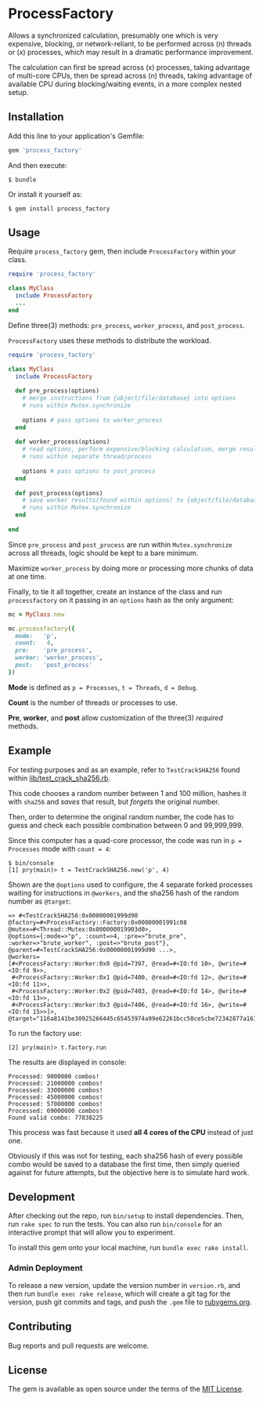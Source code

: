 # ProcessFactory

Allows a synchronized calculation, presumably one which is very expensive, blocking, or network-reliant, to be performed across (n) threads or (x) processes, which may result in a dramatic performance improvement.

The calculation can first be spread across (x) processes, taking advantage of multi-core CPUs, then be spread across (n) threads, taking advantage of available CPU during blocking/waiting events, in a more complex nested setup.

## Installation

Add this line to your application's Gemfile:

```ruby
gem 'process_factory'
```

And then execute:

    $ bundle

Or install it yourself as:

    $ gem install process_factory

## Usage

Require `process_factory` gem, then include `ProcessFactory` within your class.

```ruby
require 'process_factory'

class MyClass
  include ProcessFactory
  ...
end
```

Define three(3) methods: `pre_process`, `worker_process`, and `post_process`.

`ProcessFactory` uses these methods to distribute the workload.


```ruby
require 'process_factory'

class MyClass
  include ProcessFactory
  
  def pre_process(options)
    # merge instructions from {object/file/database} into options
    # runs within Mutex.synchronize
    
    options # pass options to worker_process
  end
  
  def worker_process(options)
    # read options, perform expensive/blocking calculation, merge results
    # runs within separate thread/process
    
    options # pass options to post_process
  end
  
  def post_process(options)
    # save worker results(found within options) to {object/file/database}
    # runs within Mutex.synchronize
  end
  
end
```

Since `pre_process` and `post_process` are run within `Mutex.synchronize` across all threads, logic should be kept to a bare minimum.

Maximize `worker_process` by doing more or processing more chunks of data at one time.

Finally, to tie it all together, create an instance of the class and run `processfactory` on it passing in an `options` hash as the only argument:

```ruby
mc = MyClass.new

mc.processfactory({
  mode:   'p',
  count:   4,
  pre:    'pre_process',
  worker: 'worker_process',
  post:   'post_process'
})
```

**Mode** is defined as `p = Processes`, `t = Threads`, `d = Debug`.

**Count** is the number of threads or processes to use.

**Pre**, **worker**, and **post** allow customization of the three(3) *required* methods.

## Example

For testing purposes and as an example, refer to `TestCrackSHA256` found within [lib/test_crack_sha256.rb](lib/test_crack_sha256.rb).

This code chooses a random number between 1 and 100 million, hashes it with `sha256` and *saves* that result, but *forgets* the original number.

Then, order to determine the original random number, the code has to guess and check each possible combination between 0 and 99,999,999.

Since this computer has a quad-core processor, the code was run in `p = Processes` mode with `count = 4`:

    $ bin/console
    [1] pry(main)> t = TestCrackSHA256.new('p', 4)

Shown are the `@options` used to configure, the 4 separate forked processes waiting for instructions in `@workers`, and the sha256 hash of the random number as `@target`:

    => #<TestCrackSHA256:0x00000001999d90
    @factory=#<ProcessFactory::Factory:0x00000001991c08
    @mutex=#<Thread::Mutex:0x000000019903d0>,
    @options={:mode=>"p", :count=>4, :pre=>"brute_pre", :worker=>"brute_worker", :post=>"brute_post"},
    @parent=#<TestCrackSHA256:0x00000001999d90 ...>,
    @workers=
    [#<ProcessFactory::Worker:0x0 @pid=7397, @read=#<IO:fd 10>, @write=#<IO:fd 9>>,
     #<ProcessFactory::Worker:0x1 @pid=7400, @read=#<IO:fd 12>, @write=#<IO:fd 11>>,
     #<ProcessFactory::Worker:0x2 @pid=7403, @read=#<IO:fd 14>, @write=#<IO:fd 13>>,
     #<ProcessFactory::Worker:0x3 @pid=7406, @read=#<IO:fd 16>, @write=#<IO:fd 15>>]>,
    @target="116a8141be38925266445c65453974a99e62261bcc50ce5cbe72342877a161af">

To run the factory use:

    [2] pry(main)> t.factory.run
    
The results are displayed in console:

    Processed: 9000000 combos!
    Processed: 21000000 combos!
    Processed: 33000000 combos!
    Processed: 45000000 combos!
    Processed: 57000000 combos!
    Processed: 69000000 combos!
    Found valid combo: 77838225

This process was fast because it used **all 4 cores of the CPU** instead of just one.

Obviously if this was not for testing, each sha256 hash of every possible combo would be saved to a database the first time, then simply queried against for future attempts, but the objective here is to simulate hard work.

## Development

After checking out the repo, run `bin/setup` to install dependencies. Then, run `rake spec` to run the tests. You can also run `bin/console` for an interactive prompt that will allow you to experiment.

To install this gem onto your local machine, run `bundle exec rake install`.

### Admin Deployment

To release a new version, update the version number in `version.rb`, and then run `bundle exec rake release`, which will create a git tag for the version, push git commits and tags, and push the `.gem` file to [rubygems.org](https://rubygems.org).

## Contributing

Bug reports and pull requests are welcome.


## License

The gem is available as open source under the terms of the [MIT License](http://opensource.org/licenses/MIT).

